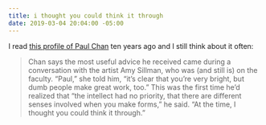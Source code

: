 ```yaml
---
title: i thought you could think it through
date: 2019-03-04 20:04:00 -05:00
---
```


I read [this profile of Paul Chan](https://www.newyorker.com/magazine/2008/05/26/shadow-player) ten years ago and I still think about it often:

>Chan says the most useful advice he received came during a conversation with the artist Amy Sillman, who was (and still is) on the faculty. “Paul,” she told him, “it’s clear that you’re very bright, but dumb people make great work, too.” This was the first time he’d realized that “the intellect had no priority, that there are different senses involved when you make forms,” he said. “At the time, I thought you could think it through.”